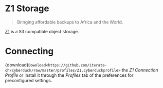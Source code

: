 Z1 Storage
===

> Bringing affordable backups to Africa and the World.

[Z1](https://www.z1storage.com/) is a S3 compatible object storage.

# Connecting

{download}`Download<https://github.com/iterate-ch/cyberduck/raw/master/profiles/Z1.cyberduckprofile>` the *Z1 Connection Profile* or install it through the *Profiles* tab of the preferences for preconfigured settings.